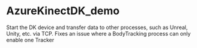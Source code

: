 # AzureKinectDK_demo
Start the DK device and transfer data to other processes, such as Unreal, Unity, etc. via TCP. Fixes an issue where a BodyTracking process can only enable one Tracker
